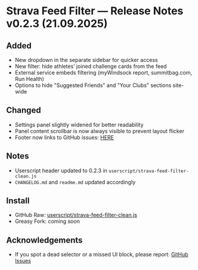 # Strava Feed Filter — Release Notes v0.2.3 (21.09.2025)

## Added

- New dropdown in the separate sidebar for quicker access
- New filter: hide athletes’ joined challenge cards from the feed
- External service embeds filtering (myWindsock report, summitbag.com, Run Health)
- Options to hide "Suggested Friends" and "Your Clubs" sections site-wide

## Changed

- Settings panel slightly widened for better readability
- Panel content scrollbar is now always visible to prevent layout flicker
- Footer now links to GitHub issues: [HERE](https://github.com/Inc21/Tempermonkey-Strava-Feed-Filter/issues)

## Notes

- Userscript header updated to 0.2.3 in `userscript/strava-feed-filter-clean.js`
- `CHANGELOG.md` and `readme.md` updated accordingly

## Install

- GitHub Raw: [userscript/strava-feed-filter-clean.js](https://raw.githubusercontent.com/Inc21/Tempermonkey-Strava-Feed-Filter/main/userscript/strava-feed-filter-clean.js)
- Greasy Fork: coming soon

## Acknowledgements

- If you spot a dead selector or a missed UI block, please report: [GitHub Issues](https://github.com/Inc21/Tempermonkey-Strava-Feed-Filter/issues)
